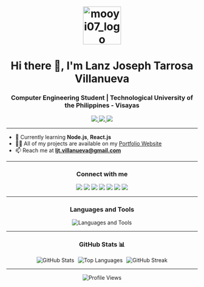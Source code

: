<h1 align="center">
  <img src="https://mooyi.pages.dev/assets/logo.webp" width="100" alt="mooyi07_logo" />
</h1>

<h1 align="center">Hi there 👋, I'm Lanz Joseph Tarrosa Villanueva</h1>
<h3 align="center">Computer Engineering Student | Technological University of the Philippines - Visayas</h3>

<p align="center">
  <a href="https://mooyi.pages.dev/" target="_blank">
    <img src="https://img.shields.io/badge/Website-Visit-0e75b6?style=for-the-badge&logo=google-chrome&logoColor=white" />
  </a>
  <a href="mailto:ljt.villanueva@gmail.com">
    <img src="https://img.shields.io/badge/Email-Contact-0e75b6?style=for-the-badge&logo=gmail&logoColor=white" />
  </a>
  <a href="https://mooyi.pages.dev/assets/VILLANUEVA_LANZ_JOSEP_TARROSA_RESUME.pdf" target="_blank" rel="noopener noreferrer">
    <img src="https://img.shields.io/badge/Resume-Open-0e75b6?style=for-the-badge&logo=readthedocs&logoColor=white" />
  </a>
</p>

---

- 🌱 Currently learning **Node.js**, **React.js**  
- 👨‍💻 All of my projects are available on my [Portfolio Website](https://mooyi.pages.dev/)  
- 📫 Reach me at **ljt.villanueva@gmail.com**

---

<h3 align="center">Connect with me</h3>

<p align="center">
  <a href="https://twitter.com/mooyi07" target="blank"><img src="https://img.shields.io/badge/Twitter-1DA1F2?style=for-the-badge&logo=twitter&logoColor=white" /></a>
  <a href="https://linkedin.com/in/ljtv" target="blank"><img src="https://img.shields.io/badge/LinkedIn-0e76a8?style=for-the-badge&logo=linkedin&logoColor=white" /></a>
  <a href="https://stackoverflow.com/users/21984090" target="blank"><img src="https://img.shields.io/badge/StackOverflow-FE7A16?style=for-the-badge&logo=stackoverflow&logoColor=white" /></a>
  <a href="https://fb.com/mooyi07" target="blank"><img src="https://img.shields.io/badge/Facebook-1877F2?style=for-the-badge&logo=facebook&logoColor=white" /></a>
  <a href="https://instagram.com/lanz_mooyi" target="blank"><img src="https://img.shields.io/badge/Instagram-E4405F?style=for-the-badge&logo=instagram&logoColor=white" /></a>
  <a href="https://www.youtube.com/@lanzjosephvillanueva5648" target="blank"><img src="https://img.shields.io/badge/YouTube-FF0000?style=for-the-badge&logo=youtube&logoColor=white" /></a>
  <a href="https://www.hackerrank.com/mooyi07" target="blank"><img src="https://img.shields.io/badge/HackerRank-2EC866?style=for-the-badge&logo=hackerrank&logoColor=white" /></a>
</p>

---

<h3 align="center">Languages and Tools</h3>

<p align="center">
  <img src="https://skillicons.dev/icons?i=html,css,js,react,nodejs,cpp,java,python,php,mysql,firebase,git,bootstrap,figma,tailwind,arduino" alt="Languages and Tools" />
</p>

---

<h3 align="center">GitHub Stats 📊</h3>

<div align="center" style="display: flex; justify-content: center; flex-wrap: wrap; gap: 10px;">
  <img src="https://github-readme-stats.vercel.app/api?username=mooyi07&show_icons=true&theme=radical" alt="GitHub Stats" />
  <img src="https://github-readme-stats.vercel.app/api/top-langs/?username=mooyi07&layout=compact&theme=radical" alt="Top Languages" />
  <img src="https://github-readme-streak-stats.herokuapp.com/?user=mooyi07&theme=radical" alt="GitHub Streak" />
</div>


---

<p align="center">
  <img src="https://komarev.com/ghpvc/?username=mooyi07&label=Profile%20views&color=0e75b6&style=flat" alt="Profile Views" />
</p>
